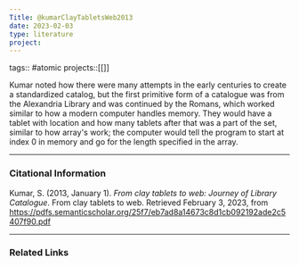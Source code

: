 ```yaml
---
Title: @kumarClayTabletsWeb2013
date: 2023-02-03
type: literature
project:
---
```

tags:: #atomic 
projects::[[]]

Kumar noted how there were many attempts in the early centuries to create a standardized catalog, but the first primitive form of a catalogue was from the Alexandria Library and was continued by the Romans, which worked similar to how a modern computer handles memory. They would have a tablet with location and how many tablets after that was a part of the set, similar to how array's work; the computer would tell the program to start at index 0 in memory and go for the length specified in the array.

---
### Citational Information

Kumar, S. (2013, January 1). _From clay tablets to web: Journey of Library Catalogue_. From clay tablets to web. Retrieved February 3, 2023, from https://pdfs.semanticscholar.org/25f7/eb7ad8a14673c8d1cb092192ade2c5407f90.pdf

---

### Related Links
